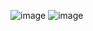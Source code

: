 ![image](https://user-images.githubusercontent.com/77222540/224502375-abb09df8-fc1c-41d6-9c72-dbdb65b492c8.png)
![image](https://user-images.githubusercontent.com/77222540/224502393-c7ddfd36-be7e-4be9-8210-7a804089ad57.png)
